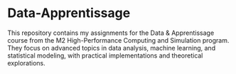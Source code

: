 # Data-Apprentissage
This repository contains my assignments for the Data &amp; Apprentissage course from the M2 High-Performance Computing and Simulation program. They focus on advanced topics in data analysis, machine learning, and statistical modeling, with practical implementations and theoretical explorations. 
